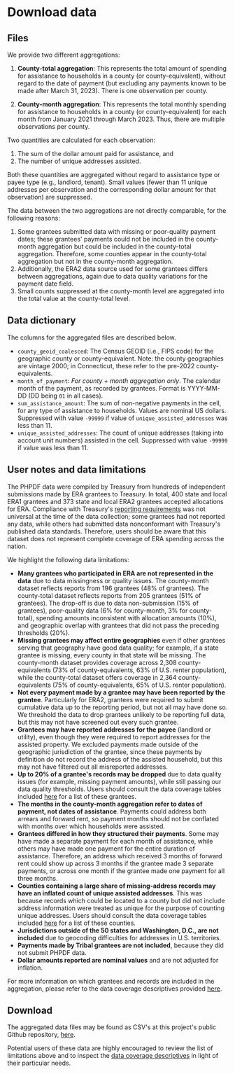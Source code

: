 # Download data

## Files

We provide two different aggregations:

1. **County-total aggregation**: This represents the total amount of spending for assistance to households in a county (or county-equivalent), without regard to the date of payment (but excluding any payments known to be made after March 31, 2023). There is one observation per county.

2. **County-month aggregation**: This represents the total monthly spending for assistance to households in a county (or county-equivalent) for each month from January 2021 through March 2023. Thus, there are multiple observations per county.  

Two quantities are calculated for each observation: 

1. The sum of the dollar amount paid for assistance, and
2. The number of unique addresses assisted.

Both these quantities are aggregated without regard to assistance type or payee type (e.g., landlord, tenant). Small values (fewer than 11 unique addresses per observation and the corresponding dollar amount for that observation) are suppressed.

The data between the two aggregations are not directly comparable, for the following reasons:

1. Some grantees submitted data with missing or poor-quality payment dates; these grantees' payments could not be included in the county-month aggregation but could be included in the county-total aggregation. Therefore, some counties appear in the county-total aggregation but not in the county-month aggregation.
2. Additionally, the ERA2 data source used for some grantees differs between aggregations, again due to data quality variations for the payment date field.
3. Small counts suppressed at the county-month level are aggregated into the total value at the county-total level.

## Data dictionary 

The columns for the aggregated files are described below.

- `county_geoid_coalesced`: The Census GEOID (i.e., FIPS code) for the geographic county or county-equivalent. Note: the county geographies are vintage 2000; in Connecticut, these refer to the pre-2022 county-equivalents.
- `month_of_payment`: *For county + month aggregation only*. The calendar month of the payment, as recorded by grantees. Format is YYYY-MM-DD (DD being `01` in all cases).
- `sum_assistance_amount`: The sum of non-negative payments in the cell, for any type of assistance to households. Values are nominal US dollars. Suppressed with value `-99999` if value of `unique_assisted_addresses` was less than 11.
- `unique_assisted_addresses`: The count of unique addresses (taking into account unit numbers) assisted in the cell. Suppressed with value `-99999` if value was less than 11.

## User notes and data limitations

The PHPDF data were compiled by Treasury from hundreds of independent submissions made by ERA grantees to Treasury. In total, 400 state and local ERA1 grantees and 373 state and local ERA2 grantees accepted allocations for ERA. Compliance with Treasury's [reporting requirements](https://home.treasury.gov/policy-issues/coronavirus/assistance-for-state-local-and-tribal-governments/emergency-rental-assistance-program/reporting) was not universal at the time of the data collection; some grantees had not reported any data, while others had submitted data nonconformant with Treasury's published data standards. Therefore, users should be aware that this dataset does not represent complete coverage of ERA spending across the nation.

We highlight the following data limitations:

- **Many grantees who participated in ERA are not represented in the data** due to data missingness or quality issues. The county-month dataset reflects reports from 196 grantees (48% of grantees). The county-total dataset reflects reports from 205 grantees (51% of grantees). The drop-off is due to data non-submission (15% of grantees), poor-quality data (6% for county-month, 3% for county-total), spending amounts inconsistent with allocation amounts (10%), and geographic overlap with grantees that did not pass the preceding thresholds (20%).
- **Missing grantees may affect entire geographies** even if other grantees serving that geography have good data quality; for example, if a state grantee is missing, every county in that state will be missing. The county-month dataset provides coverage across 2,308 county-equivalents (73% of county-equivalents, 63% of U.S. renter population), while the county-total dataset offers coverage in 2,364 county-equivalents (75% of county-equivalents, 65% of U.S. renter population).
- **Not every payment made by a grantee may have been reported by the grantee**. Particularly for ERA2, grantees were required to submit cumulative data up to the reporting period, but not all may have done so. We threshold the data to drop grantees unlikely to be reporting full data, but this may not have screened out every such grantee.
- **Grantees may have reported addresses for the payee** (landlord or utility), even though they were required to report addresses for the assisted property. We excluded payments made outside of the geographic jurisdiction of the grantee, since these payments by definition do not record the address of the assisted household, but this may not have filtered out all misreported addresses.
- **Up to 20% of a grantee's records may be dropped** due to data quality issues (for example, missing payment amounts), while still passing our data quality thresholds. Users should consult the data coverage tables included [here](data_coverage_descriptives.qmd#grantees-included-with-less-than-90-variable-quality) for a list of these grantees.
- **The months in the county-month aggregation refer to dates of payment, not dates of assistance**. Payments could address both arrears and forward rent, so payment months should not be conflated with months over which households were assisted.
- **Grantees differed in how they structured their payments**. Some may have made a separate payment for each month of assistance, while others may have made one payment for the entire duration of assistance. Therefore, an address which received 3 months of forward rent could show up across 3 months if the grantee made 3 separate payments, or across one month if the grantee made one payment for all three months.
- **Counties containing a large share of missing-address records may have an inflated count of unique assisted addresses**. This was because records which could be located to a county but did not include address information were treated as unique for the purpose of counting unique addresses. Users should consult the data coverage tables included [here](data_coverage_descriptives.qmd#counties-with-high-share-of-missing-addresses) for a list of these counties.
- **Jurisdictions outside of the 50 states and Washington, D.C., are not included** due to geocoding difficulties for addresses in U.S. territories.
- **Payments made by Tribal grantees are not included**, because they did not submit PHPDF data.
- **Dollar amounts reported are nominal values** and are not adjusted for inflation.

For more information on which grantees and records are included in the aggregation, please refer to the data coverage descriptives provided [here](data_coverage_descriptives.qmd).

## Download

The aggregated data files may be found as CSV's at this project's public Github repository, [here](https://github.com/housinginitiative/era-county-level-dataset-public/tree/main/data/aggregated_data).

Potential users of these data are highly encouraged to review the list of limitations above and to inspect the [data coverage descriptives](data_coverage_descriptives.qmd) in light of their particular needs.